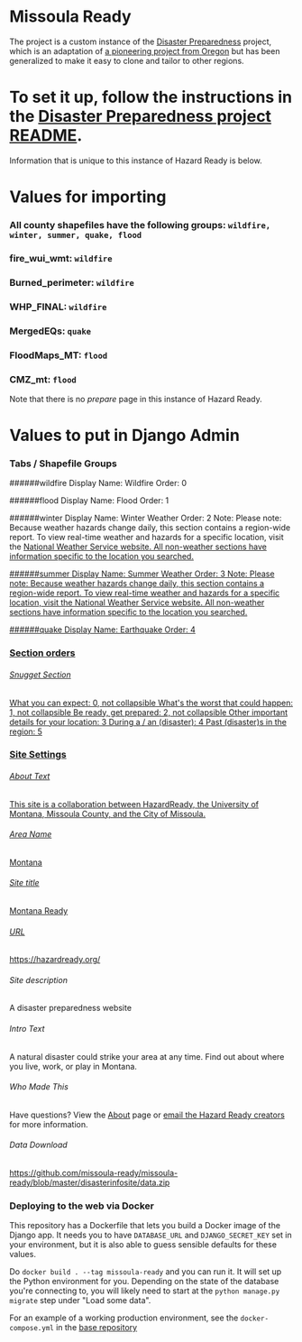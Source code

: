 # Missoula Ready

The project is a custom instance of the [Disaster Preparedness](https://github.com/missoula-ready/disaster-preparedness) project, which is an adaptation of [a pioneering project from Oregon](https://github.com/Oregon-Public-Broadcasting/earthquake-preparedness) but has been generalized to make it easy to clone and tailor to other regions.

# To set it up, follow the instructions in the [Disaster Preparedness project README](https://github.com/missoula-ready/disaster-preparedness/blob/master/README.md).

Information that is unique to this instance of Hazard Ready is below.

# Values for importing

### All county shapefiles have the following groups: `wildfire, winter, summer, quake, flood`
### fire_wui_wmt: `wildfire`
### Burned_perimeter: `wildfire`
### WHP_FINAL: `wildfire`
### MergedEQs: `quake`
### FloodMaps_MT: `flood`
### CMZ_mt: `flood`

Note that there is no *prepare* page in this instance of Hazard Ready.

# Values to put in Django Admin

### Tabs / Shapefile Groups

######wildfire
    Display Name: Wildfire
    Order: 0

######flood
    Display Name: Flood
    Order: 1

######winter
    Display Name: Winter Weather
    Order: 2
    Note: Please note: Because weather hazards change daily, this section contains a region-wide report. To view real-time weather and hazards for a specific location, visit the <a href="https://www.weather.gov/" target="_blank" rel="noopener">National Weather Service website. All non-weather sections have information specific to the location you searched.

######summer
    Display Name: Summer Weather
    Order: 3
    Note: Please note: Because weather hazards change daily, this section contains a region-wide report. To view real-time weather and hazards for a specific location, visit the <a href="https://www.weather.gov/" target="_blank" rel="noopener">National Weather Service website. All non-weather sections have information specific to the location you searched.

######quake
    Display Name: Earthquake
    Order: 4

### Section orders

###### Snugget Section
What you can expect: 0, not collapsible
What's the worst that could happen: 1, not collapsible
Be ready, get prepared: 2, not collapsible
Other important details for your location: 3
During a / an (disaster): 4
Past (disaster)s in the region: 5


### Site Settings

###### About Text
This site is a collaboration between HazardReady, the University of Montana, Missoula County, and the City of Missoula.

###### Area Name
Montana

###### Site title
Montana Ready

###### URL
https://hazardready.org/

###### Site description
A disaster preparedness website

###### Intro Text
A natural disaster could strike your area at any time. Find out about where you live, work, or play in Montana.

###### Who Made This
Have questions? View the <a href="/about" target="_blank">About</a> page or <a href="mailto:software@hazardready.org">email the Hazard Ready creators</a> for more information.


###### Data Download
https://github.com/missoula-ready/missoula-ready/blob/master/disasterinfosite/data.zip


### Deploying to the web via Docker
This repository has a Dockerfile that lets you build a Docker image of the Django app. It needs you to have `DATABASE_URL` and `DJANGO_SECRET_KEY` set in your environment, but it is also able to guess sensible defaults for these values.

Do `docker build . --tag missoula-ready` and you can run it. It will set up the Python environment for you. Depending on the state of the database you're connecting to, you will likely need to start at the `python manage.py migrate` step under "Load some data".

For an example of a working production environment, see the `docker-compose.yml` in the [base repository](https://github.com/hazard-ready/disaster-preparedness)
